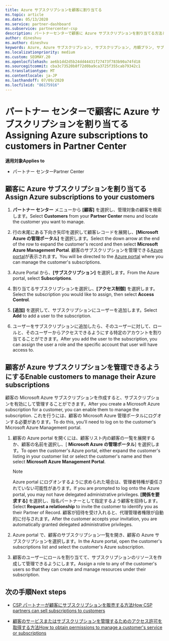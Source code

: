```yaml
---
title: Azure サブスクリプションを顧客に割り当てる
ms.topic: article
ms.date: 05/13/2020
ms.service: partner-dashboard
ms.subservice: partnercenter-csp
description: パートナーセンターで顧客に Azure サブスクリプションを割り当てる方法と、顧客が自分のサブスクリプションを管理できるようにする方法について説明します。
author: dineshvu
ms.author: dineshvu
keywords: Azure, Azure サブスクリプション, サブスクリプション, 月額プラン, サブスクリプションの割り当て, Azure サブスクリプションの管理
ms.localizationpriority: medium
ms.custom: SEOMAY.20
ms.openlocfilehash: ae6b1dd2d5b24dd44431f27473f783b90a74fd18
ms.sourcegitcommit: cba3c73520b8f72d0ba9ca3725f355cab79342c1
ms.translationtype: MT
ms.contentlocale: ja-JP
ms.lasthandoff: 07/09/2020
ms.locfileid: "86175916"
---
```

# <a name="assigning-azure-subscriptions-to-customers-in-partner-center"></a><span data-ttu-id="bfc52-104">パートナー センターで顧客に Azure サブスクリプションを割り当てる</span><span class="sxs-lookup"><span data-stu-id="bfc52-104">Assigning Azure subscriptions to customers in Partner Center</span></span>

<span data-ttu-id="bfc52-105">**適用対象**</span><span class="sxs-lookup"><span data-stu-id="bfc52-105">**Applies to**</span></span>

- <span data-ttu-id="bfc52-106">パートナー センター</span><span class="sxs-lookup"><span data-stu-id="bfc52-106">Partner Center</span></span>

## <a name="assign-azure-subscriptions-to-your-customers"></a><span data-ttu-id="bfc52-107">顧客に Azure サブスクリプションを割り当てる</span><span class="sxs-lookup"><span data-stu-id="bfc52-107">Assign Azure subscriptions to your customers</span></span>

1. <span data-ttu-id="bfc52-108">**パートナー センター** メニューから **[顧客]** を選択し、管理対象の顧客を検索します。</span><span class="sxs-lookup"><span data-stu-id="bfc52-108">Select **Customers** from your **Partner Center** menu and locate the customer you want to manage.</span></span>

2. <span data-ttu-id="bfc52-109">行の末尾にある下向き矢印を選択して顧客レコードを展開し、**[Microsoft Azure の管理ポータル]** を選択します。</span><span class="sxs-lookup"><span data-stu-id="bfc52-109">Select the down arrow at the end of the row to expand the customer's record and then select **Microsoft Azure Management Portal**.</span></span> <span data-ttu-id="bfc52-110">顧客のサブスクリプションを管理できる[Azure portal](https://portal.azure.com/)が表示されます。</span><span class="sxs-lookup"><span data-stu-id="bfc52-110">You will be directed to the [Azure portal](https://portal.azure.com/) where you can manage the customer's subscriptions.</span></span>

3. <span data-ttu-id="bfc52-111">Azure Portal から、**[サブスクリプション]** を選択します。</span><span class="sxs-lookup"><span data-stu-id="bfc52-111">From the Azure portal, select **Subscriptions**.</span></span>

4. <span data-ttu-id="bfc52-112">割り当てるサブスクリプションを選択し、**[アクセス制御]** を選択します。</span><span class="sxs-lookup"><span data-stu-id="bfc52-112">Select the subscription you would like to assign, then select **Access Control**.</span></span>

5. <span data-ttu-id="bfc52-113">**[追加]** を選択して、サブスクリプションにユーザーを追加します。</span><span class="sxs-lookup"><span data-stu-id="bfc52-113">Select **Add** to add a user to the subscription.</span></span> 

6. <span data-ttu-id="bfc52-114">ユーザーをサブスクリプションに追加したら、そのユーザーに対して、ロールと、そのユーザーからアクセスできるようにする特定のアカウントを割り当てることができます。</span><span class="sxs-lookup"><span data-stu-id="bfc52-114">After you add the user to the subscription, you can assign the user a role and the specific account that user will have access to.</span></span>

## <a name="enable-customers-to-manage-their-azure-subscriptions"></a><span data-ttu-id="bfc52-115">顧客が Azure サブスクリプションを管理できるようにする</span><span class="sxs-lookup"><span data-stu-id="bfc52-115">Enable customers to manage their Azure subscriptions</span></span>

<span data-ttu-id="bfc52-116">顧客の Microsoft Azure サブスクリプションを作成すると、サブスクリプションを有効にして管理することができます。</span><span class="sxs-lookup"><span data-stu-id="bfc52-116">After you create a Microsoft Azure subscription for a customer, you can enable them to manage the subscription.</span></span> <span data-ttu-id="bfc52-117">これを行うには、顧客の Microsoft Azure 管理ポータルにログオンする必要があります。</span><span class="sxs-lookup"><span data-stu-id="bfc52-117">To do this, you'll need to log on to the customer's Microsoft Azure Management portal.</span></span> 

1. <span data-ttu-id="bfc52-118">顧客の Azure portal を開くには、顧客リスト内の顧客の一覧を展開するか、顧客の名前を選択し、[ **Microsoft Azure の管理ポータル**] を選択します。</span><span class="sxs-lookup"><span data-stu-id="bfc52-118">To open the customer's Azure portal, either expand the customer's listing in your customer list or select the customer's name and then select **Microsoft Azure Management Portal**.</span></span>

   > [!NOTE]  
   > <span data-ttu-id="bfc52-119">Azure portal にログオンするように求められた場合は、管理者特権が委任されていない可能性があります。</span><span class="sxs-lookup"><span data-stu-id="bfc52-119">If you are prompted to log onto the Azure portal, you may not have delegated administrative privileges.</span></span> <span data-ttu-id="bfc52-120">**[関係を要求する]** を選択し、指名パートナーとして指定するよう顧客を招待します。</span><span class="sxs-lookup"><span data-stu-id="bfc52-120">Select **Request a relationship** to invite the customer to identify you as their Partner of Record.</span></span> <span data-ttu-id="bfc52-121">顧客が招待を受け入れると、代理管理者権限が自動的に付与されます。</span><span class="sxs-lookup"><span data-stu-id="bfc52-121">After the customer accepts your invitation, you are automatically granted delegated administrative privileges.</span></span>

2. <span data-ttu-id="bfc52-122">Azure portal で、顧客のサブスクリプション一覧を開き、顧客の Azure サブスクリプションを選択します。</span><span class="sxs-lookup"><span data-stu-id="bfc52-122">In the Azure portal, open the customer's subscriptions list and select the customer's Azure subscription.</span></span>

3. <span data-ttu-id="bfc52-123">顧客のユーザーにロールを割り当てて、サブスクリプションのリソースを作成して管理できるようにします。</span><span class="sxs-lookup"><span data-stu-id="bfc52-123">Assign a role to any of the customer's users so that they can create and manage resources under their subscription.</span></span>

## <a name="next-steps"></a><span data-ttu-id="bfc52-124">次の手順</span><span class="sxs-lookup"><span data-stu-id="bfc52-124">Next steps</span></span>

- [<span data-ttu-id="bfc52-125">CSP パートナーが顧客にサブスクリプションを販売する方法</span><span class="sxs-lookup"><span data-stu-id="bfc52-125">How CSP partners can sell subscriptions to customers</span></span>](customer-subscriptions.md)

- [<span data-ttu-id="bfc52-126">顧客のサービスまたはサブスクリプションを管理するためのアクセス許可を取得する方法</span><span class="sxs-lookup"><span data-stu-id="bfc52-126">How to obtain permissions to manage a customer's service or subscriptions</span></span>](customers-revoke-admin-privileges.md)
